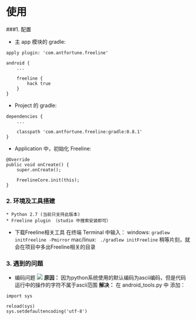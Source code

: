 # 使用

###1. 配置
* 主 app 模块的 gradle:
```
apply plugin: 'com.antfortune.freeline'
    
android {
    ...
    
    freeline {
        hack true
    }
}
```
* Project 的 gradle:
```
dependencies {
    ...
    
    classpath 'com.antfortune.freeline:gradle:0.8.1'
}
```
* Application 中，初始化 Freeline:
```
@Override
public void onCreate() {
    super.onCreate();

    FreelineCore.init(this);
}
```
### 2. 环境及工具搭建
```
* Python 2.7 (当前只支持此版本)
* Freeline plugin （studio 中搜索安装即可）
```
* 下载Freeline相关工具
在终端 Terminal 中输入： 
windows: ```gradlew initFreeline -Pmirror``` 
mac/linux: ``` ./gradlew initFreeline``` 
稍等片刻，就会在项目中多出Freeline相关的目录
### 3. 遇到的问题
* 编码问题
![](http://7xr1vo.com1.z0.glb.clouddn.com/tr0jan_1478500206635_45.png)
**原因：**
因为python系统使用的默认编码为ascii编码，但是代码运行中的操作的字符不属于ascii范围
**解决：**
在 android_tools.py 中 添加：
```
import sys

reload(sys)
sys.setdefaultencoding('utf-8')
```

